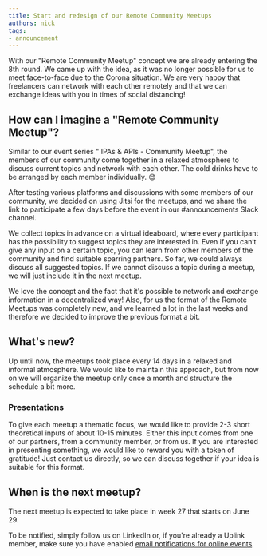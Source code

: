 ```yaml
---
title: Start and redesign of our Remote Community Meetups
authors: nick
tags:
- announcement
---
```


With our "Remote Community Meetup" concept we are already entering the 8th round. We came up with the idea, as it was no longer possible for us to meet face-to-face due to the Corona situation. We are very happy that freelancers can network with each other remotely and that we can exchange ideas with you in times of social distancing!

<!--truncate-->

## How can I imagine a "Remote Community Meetup"?

Similar to our event series " IPAs & APIs - Community Meetup", the members of our community come together in a relaxed atmosphere to discuss current topics and network with each other. The cold drinks have to be arranged by each member individually. 😊

After testing various platforms and discussions with some members of our community, we decided on using Jitsi for the meetups, and we share the link to participate a few days before the event in our #announcements Slack channel.

We collect topics in advance on a virtual ideaboard, where every participant has the possibility to suggest topics they are interested in. Even if you can’t give any input on a certain topic, you can learn from other members of the community and find suitable sparring partners. So far, we could always discuss all suggested topics. If we cannot discuss a topic during a meetup, we will just include it in the next meetup.

We love the concept and the fact that it's possible to network and exchange information in a decentralized way! Also, for us the format of the Remote Meetups was completely new, and we learned a lot in the last weeks and therefore we decided to improve the previous format a bit.

## What's new?

Up until now, the meetups took place every 14 days in a relaxed and informal atmosphere. We would like to maintain this approach, but from now on we will organize the meetup only once a month and structure the schedule a bit more.

### Presentations

To give each meetup a thematic focus, we would like to provide 2-3 short theoretical inputs of about 10-15 minutes. Either this input comes from one of our partners, from a community member, or from us. If you are interested in presenting something, we would like to reward you with a token of gratitude! Just contact us directly, so we can discuss together if your idea is suitable for this format.

## When is the next meetup?

The next meetup is expected to take place in week 27 that starts on June 29.

To be notified, simply follow us on LinkedIn or, if you're already a Uplink member, make sure you have enabled [email notifications for online events](https://my.uplink.tech/community/meetups).
